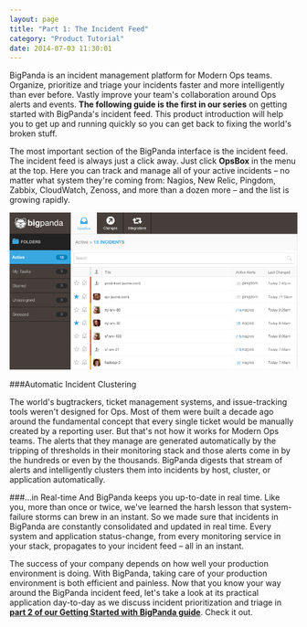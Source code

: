 ```yaml
---
layout: page
title: "Part 1: The Incident Feed"
category: "Product Tutorial"
date: 2014-07-03 11:30:01
---
```


BigPanda is an incident management platform for Modern Ops teams. Organize, prioritize and triage your incidents faster and more intelligently than ever before. Vastly improve your team's collaboration around Ops alerts and events. **The following guide is the first in our series** on getting started with BigPanda's incident feed. This product introduction will help you to get up and running quickly so you can get back to fixing the world's broken stuff.

The most important section of the BigPanda interface is the incident feed. The incident feed is always just a click away. Just click **OpsBox** in the menu at the top. Here you can track and manage all of your active incidents – no matter what system they're coming from: Nagios, New Relic, Pingdom, Zabbix, CloudWatch, Zenoss, and more than a dozen more – and the list is growing rapidly.

![The BigPanda Incident Feed](/media/incidentFeed.png)

###Automatic Incident Clustering

The world's bugtrackers, ticket management systems, and issue-tracking tools weren't designed for Ops. Most of them were built a decade ago around the fundamental concept that every single ticket would be manually created by a reporting user. But that's not how it works for Modern Ops teams. The alerts that they manage are generated automatically by the tripping of thresholds in their monitoring stack and those alerts come in by the hundreds or even by the thousands. BigPanda digests that stream of alerts and intelligently clusters them into incidents by host, cluster, or application automatically.

###...in Real-time
And BigPanda keeps you up-to-date in real time. Like you, more than once or twice, we've learned the harsh lesson that system-failure storms can brew in an instant. So we made sure that incidents in BigPanda are constantly consolidated and updated in real time. Every system and application status-change, from every monitoring service in your stack, propagates to your incident feed – all in an instant.

The success of your company depends on how well your production environment is doing. With BigPanda, taking care of your production environment is both efficient and painless. Now that you know your way around the BigPanda incident feed, let's take a look at its practical application day-to-day as we discuss incident prioritization and triage in [**part 2 of our Getting Started with BigPanda guide**](getting-started-with-bigpanda-incident-triage.html). Check it out.